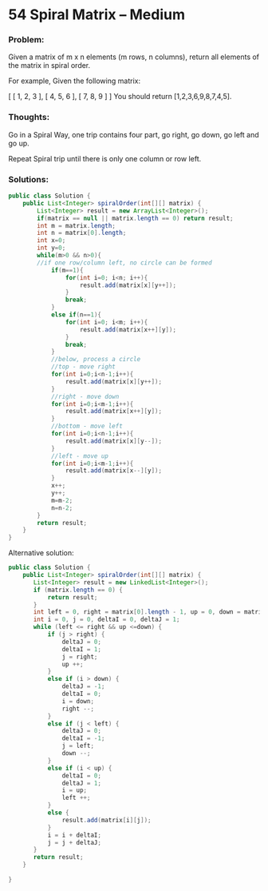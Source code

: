 # 54 Spiral Matrix – Medium


### Problem:



Given a matrix of m x n elements (m rows, n columns), return all elements of the matrix in spiral order.

For example,
Given the following matrix:

[
 [ 1, 2, 3 ],
 [ 4, 5, 6 ],
 [ 7, 8, 9 ]
]
You should return [1,2,3,6,9,8,7,4,5].


### Thoughts:


Go in a Spiral Way, one trip contains four part, go right, go down, go left and go up.

Repeat Spiral trip until there is only one column or row left.


### Solutions:


```java
public class Solution {
    public List<Integer> spiralOrder(int[][] matrix) {
        List<Integer> result = new ArrayList<Integer>();
        if(matrix == null || matrix.length == 0) return result;
        int m = matrix.length;
        int n = matrix[0].length;
        int x=0;
        int y=0;
        while(m>0 && n>0){
        //if one row/column left, no circle can be formed
            if(m==1){
                for(int i=0; i<n; i++){
                    result.add(matrix[x][y++]);
                }
                break;
            }
            else if(n==1){
                for(int i=0; i<m; i++){
                    result.add(matrix[x++][y]);
                }
                break;
            }
            //below, process a circle
            //top - move right
            for(int i=0;i<n-1;i++){
                result.add(matrix[x][y++]);
            }
            //right - move down
            for(int i=0;i<m-1;i++){
                result.add(matrix[x++][y]);
            }
            //bottom - move left
            for(int i=0;i<n-1;i++){
                result.add(matrix[x][y--]);
            }
            //left - move up
            for(int i=0;i<m-1;i++){
                result.add(matrix[x--][y]);
            }
            x++;
            y++;
            m=m-2;
            n=n-2;
        }
        return result;
    }
}
```
Alternative solution:

```java
public class Solution {
    public List<Integer> spiralOrder(int[][] matrix) {
       List<Integer> result = new LinkedList<Integer>();
       if (matrix.length == 0) {
           return result;
       }
       int left = 0, right = matrix[0].length - 1, up = 0, down = matrix.length - 1;
       int i = 0, j = 0, deltaI = 0, deltaJ = 1;
       while (left <= right && up <=down) {
           if (j > right) {
               deltaJ = 0;
               deltaI = 1;
               j = right;
               up ++;
           }
           else if (i > down) {
               deltaJ = -1;
               deltaI = 0;
               i = down;
               right --;
           }
           else if (j < left) {
               deltaJ = 0;
               deltaI = -1;
               j = left;
               down --;
           }
           else if (i < up) {
               deltaI = 0;
               deltaJ = 1;
               i = up;
               left ++;
           }
           else {
               result.add(matrix[i][j]);
           }
           i = i + deltaI;
           j = j + deltaJ;
       }
       return result;
    }
     
}
```